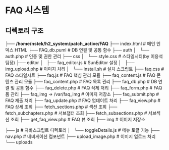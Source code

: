 # FAQ 시스템

## 디렉토리 구조
├── **/home/nstek/h2_system/patch_active/FAQ**
├── index.html # 메인 인덱스 HTML
├── FAQ_db.puml # DB 연결 및 공통 함수
├── auth
│   └── auth.php  # 인증 및 권한 관리
├── css
│   └── style.css # 스타일시티(by 이응석팀장)
├── editor
│   ├── faq_editor.js # SunEditor 설정
│   ├── img_upload.php # 이미지 처리
│   └── install.sh # 설치 스크립트
├── faq.css # FAQ 스타일시트
├── faq.js # FAQ 핵심 관리 모듈
├── faq_content.js # FAQ 콘텐츠 관리 모듈
├── faq_content.php # FAQ 목록 관리
├── faq_db.php # DB 연결 및 공통 함수
├── faq_delete.php # FAQ 삭제 처리
├── faq_form.php # FAQ 폼 관리
├── faq_img -> /var/faq_img # 이미지 저장소
├── faq_submit.php # FAQ 제출 처리
├── faq_update.php # FAQ 업데이트 처리
├── faq_view.php # FAQ 상세 조회
├── fetch_sections.php # 섹션 조회
├── fetch_subchapters.php # 서브챕터 조회
├── fetch_subsections.php # 서브섹션 조회
├── get_faq_view.php # FAQ 뷰 조회
├── img # 이미지 저장소

├── js # 자바스크립트 디렉토리
│   └── toggleDetails.js # 메뉴 토글 기능
├── nav.php # 네비게이션 컴포넌트
├── upload_image.php # 이미지 업로드 처리
└── uploads
